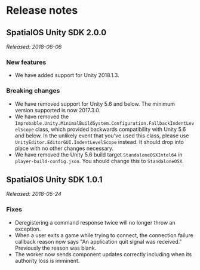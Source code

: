 # Release notes

## SpatialOS Unity SDK 2.0.0
_Released: 2018-06-06_

### New features
* We have added support for Unity 2018.1.3.

### Breaking changes
* We have removed support for Unity 5.6 and below. The minimum version supported is now 2017.3.0.
* We have removed the `Improbable.Unity.MinimalBuildSystem.Configuration.FallbackIndentLevelScope` class,
which provided backwards compatibility with Unity 5.6 and below.
In the unlikely event that you've used this class, please use `UnityEditor.EditorGUI.IndentLevelScope` instead. It should drop into place with no other changes necessary.
* We have removed the Unity 5.6 build target `StandaloneOSXIntel64` in `player-build-config.json`.
You should change this to `StandaloneOSX`.

## SpatialOS Unity SDK 1.0.1
_Released: 2018-05-24_

### Fixes

* Deregistering a command response twice will no longer throw an exception.
* When a user exits a game while trying to connect, the connection failure callback reason now says "An application quit signal was received." Previously the reason was blank.
* The worker now sends component updates correctly including when its authority loss is imminent.
